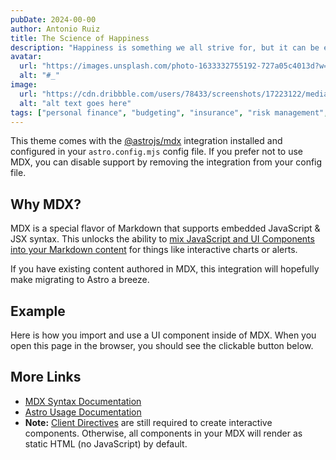 ```yaml
---
pubDate: 2024-00-00
author: Antonio Ruiz
title: The Science of Happiness
description: "Happiness is something we all strive for, but it can be elusive at times. In this blog post, we'll explore the science of happiness and share tips for boosting your mood naturally, from practicing gratitude and mindfulness to getting regular exercise and spending time in nature."
avatar:
  url: "https://images.unsplash.com/photo-1633332755192-727a05c4013d?w=800&auto=format&fit=crop&q=60&ixlib=rb-4.0.3&ixid=M3wxMjA3fDB8MHxzZWFyY2h8OHx8YXZhdGFyfGVufDB8fDB8fHww"
  alt: "#_"
image:
  url: "https://cdn.dribbble.com/users/78433/screenshots/17223122/media/1aa310875c3f29afc6753394cc30d3f2.jpg?compress=1&resize=1600x1200&vertical=top"
  alt: "alt text goes here"
tags: ["personal finance", "budgeting", "insurance", "risk management", "taxes", "accounting"]
---
```

This theme comes with the [@astrojs/mdx](https://docs.astro.build/en/guides/integrations-guide/mdx/) integration installed and configured in your `astro.config.mjs` config file. If you prefer not to use MDX, you can disable support by removing the integration from your config file.

## Why MDX?

MDX is a special flavor of Markdown that supports embedded JavaScript & JSX syntax. This unlocks the ability to [mix JavaScript and UI Components into your Markdown content](https://docs.astro.build/en/guides/markdown-content/#mdx-features) for things like interactive charts or alerts.

If you have existing content authored in MDX, this integration will hopefully make migrating to Astro a breeze.

## Example

Here is how you import and use a UI component inside of MDX.
When you open this page in the browser, you should see the clickable button below.





## More Links

- [MDX Syntax Documentation](https://mdxjs.com/docs/what-is-mdx)
- [Astro Usage Documentation](https://docs.astro.build/en/guides/markdown-content/#markdown-and-mdx-pages)
- **Note:** [Client Directives](https://docs.astro.build/en/reference/directives-reference/#client-directives) are still required to create interactive components. Otherwise, all components in your MDX will render as static HTML (no JavaScript) by default.